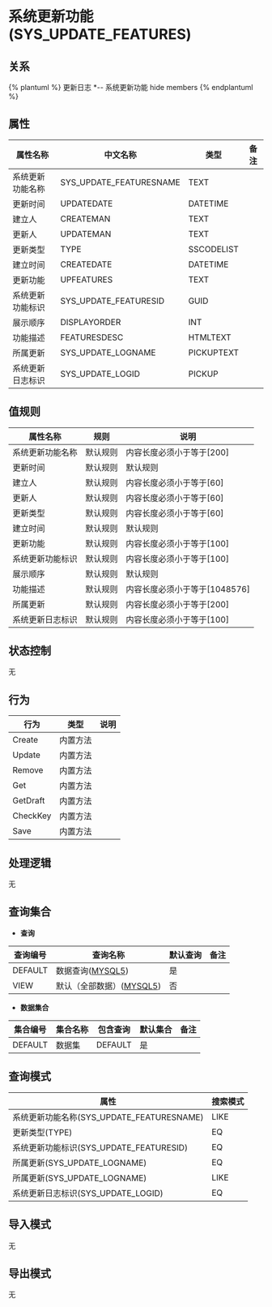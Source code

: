 # 系统更新功能(SYS_UPDATE_FEATURES)

  

## 关系
{% plantuml %}
更新日志 *-- 系统更新功能 
hide members
{% endplantuml %}

## 属性

| 属性名称        |    中文名称    | 类型     |  备注  |
| --------   |------------| -----   |  -------- | 
|系统更新功能名称|SYS_UPDATE_FEATURESNAME|TEXT|&nbsp;|
|更新时间|UPDATEDATE|DATETIME|&nbsp;|
|建立人|CREATEMAN|TEXT|&nbsp;|
|更新人|UPDATEMAN|TEXT|&nbsp;|
|更新类型|TYPE|SSCODELIST|&nbsp;|
|建立时间|CREATEDATE|DATETIME|&nbsp;|
|更新功能|UPFEATURES|TEXT|&nbsp;|
|系统更新功能标识|SYS_UPDATE_FEATURESID|GUID|&nbsp;|
|展示顺序|DISPLAYORDER|INT|&nbsp;|
|功能描述|FEATURESDESC|HTMLTEXT|&nbsp;|
|所属更新|SYS_UPDATE_LOGNAME|PICKUPTEXT|&nbsp;|
|系统更新日志标识|SYS_UPDATE_LOGID|PICKUP|&nbsp;|

## 值规则
| 属性名称    | 规则    |  说明  |
| --------   |------------| ----- | 
|系统更新功能名称|默认规则|内容长度必须小于等于[200]|
|更新时间|默认规则|默认规则|
|建立人|默认规则|内容长度必须小于等于[60]|
|更新人|默认规则|内容长度必须小于等于[60]|
|更新类型|默认规则|内容长度必须小于等于[60]|
|建立时间|默认规则|默认规则|
|更新功能|默认规则|内容长度必须小于等于[100]|
|系统更新功能标识|默认规则|内容长度必须小于等于[100]|
|展示顺序|默认规则|默认规则|
|功能描述|默认规则|内容长度必须小于等于[1048576]|
|所属更新|默认规则|内容长度必须小于等于[200]|
|系统更新日志标识|默认规则|内容长度必须小于等于[100]|

## 状态控制

无


## 行为
| 行为    | 类型    |  说明  |
| --------   |------------| ----- | 
|Create|内置方法|&nbsp;|
|Update|内置方法|&nbsp;|
|Remove|内置方法|&nbsp;|
|Get|内置方法|&nbsp;|
|GetDraft|内置方法|&nbsp;|
|CheckKey|内置方法|&nbsp;|
|Save|内置方法|&nbsp;|

## 处理逻辑
无

## 查询集合

* **查询**

| 查询编号 | 查询名称       | 默认查询 |   备注|
| --------  | --------   | --------   | ----- |
|DEFAULT|数据查询([MYSQL5](../../appendix/query_MYSQL5.md#SysUpdateFeatures_Default))|是|&nbsp;|
|VIEW|默认（全部数据）([MYSQL5](../../appendix/query_MYSQL5.md#SysUpdateFeatures_View))|否|&nbsp;|

* **数据集合**

| 集合编号 | 集合名称   |  包含查询  | 默认集合 |   备注|
| --------  | --------   | -------- | --------   | ----- |
|DEFAULT|数据集|DEFAULT|是|&nbsp;|

## 查询模式
| 属性      |    搜索模式     |
| --------   |------------|
|系统更新功能名称(SYS_UPDATE_FEATURESNAME)|LIKE|
|更新类型(TYPE)|EQ|
|系统更新功能标识(SYS_UPDATE_FEATURESID)|EQ|
|所属更新(SYS_UPDATE_LOGNAME)|EQ|
|所属更新(SYS_UPDATE_LOGNAME)|LIKE|
|系统更新日志标识(SYS_UPDATE_LOGID)|EQ|

## 导入模式
无


## 导出模式
无
